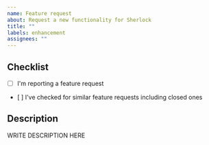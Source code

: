 ```yaml
---
name: Feature request
about: Request a new functionality for Sherlock
title: ""
labels: enhancement
assignees: ""
---
```


<!--

######################################################################
  WARNING!
  IGNORING THE FOLLOWING TEMPLATE WILL RESULT IN ISSUE CLOSED AS INCOMPLETE
######################################################################

-->

## Checklist

<!--
Put x into all boxes (like this [x]) once you have completed what they say.
Make sure complete everything in the checklist.
-->

-   [ ] I'm reporting a feature request
-   [ ] I've checked for similar feature requests including closed ones

## Description

<!--
Provide a detailed description of the feature you would like Sherlock to have
-->

WRITE DESCRIPTION HERE
